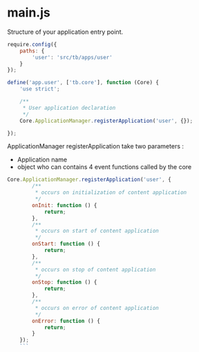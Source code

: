 # main.js
Structure of your application entry point.
```js
require.config({
    paths: {
        'user': 'src/tb/apps/user'
    }
});

define('app.user', ['tb.core'], function (Core) {
    'use strict';

    /**
     * User application declaration
     */
    Core.ApplicationManager.registerApplication('user', {});

});
```

ApplicationManager registerApplication take two parameters :

* Application name
* object who can contains 4 event functions called by the core

```js
Core.ApplicationManager.registerApplication('user', {
        /**
         * occurs on initialization of content application
         */
        onInit: function () {
            return;
        },
        /**
         * occurs on start of content application
         */
        onStart: function () {
            return;
        },
        /**
         * occurs on stop of content application
         */
        onStop: function () {
            return;
        },
        /**
         * occurs on error of content application
         */
        onError: function () {
            return;
        }
    });
    ```
